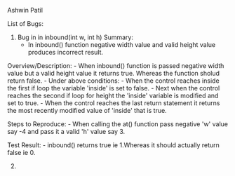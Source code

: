 Ashwin Patil

List of Bugs:

1. Bug in in inbound(int w, int h)
Summary:
	- In inbound() function negative width value and valid height value produces incorrect result.
   
Overview/Description:
	- When inbound() function is passed negative width value but a valid height value it returns true. Whereas the function 	  sholud return false.
	- Under above conditions:
		- When the control reaches inside the first if loop the variable 'inside' is set to false.
		- Next when the control reaches the second if loop for height the 'inside' variable is modified and set to true.
		- When the control reaches the last return statement it returns the most recently modified value of 'inside' that is 			  true.

Steps to Reproduce:
	- When calling the at() function pass negative 'w' value say -4 and pass it a valid 'h' value say 3.
	
Test Result:
	- inbound() returns true ie 1.Whereas it should actually return false ie 0.

2. 
